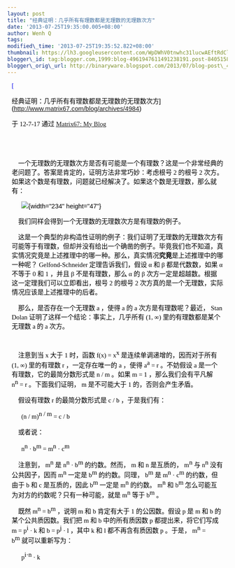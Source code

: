 ```yaml
--- 
layout: post 
title: "经典证明：几乎所有有理数都是无理数的无理数次方"
date: '2013-07-25T19:35:00.005+08:00' 
author: Wenh Q
tags:
modified\_time: '2013-07-25T19:35:52.822+08:00' 
thumbnail: https://lh3.googleusercontent.com/WpDWhV0tnwhc31lucwAEftRdClCw5g2pyYSzEqKhMAtwKGWpViLp86LGSePYDOvdyjnBViBuetJZ7yiUZHUhgrd3dk4fZTlrmz9Og9SucmheixdC1Qo=s72-c
blogger\_id: tag:blogger.com,1999:blog-4961947611491238191.post-8405158564670454533
blogger\_orig\_url: http://binaryware.blogspot.com/2013/07/blog-post\_4449.html
---
```

<div
style="color: black; direction: ltr; font-family: &quot;Arial&quot;; font-size: 11pt; margin-bottom: 0; margin-left: 7.5pt; margin-right: 7.5pt; margin-top: 0; padding: 0;">

<span
style="color: #0000ee; font-family: &quot;Verdana&quot;; text-decoration: underline;">[

经典证明：几乎所有有理数都是无理数的无理数次方](http://www.matrix67.com/blog/archives/4984)</span>

</div>

<div
style="color: black; direction: ltr; font-family: &quot;Arial&quot;; font-size: 11pt; margin-bottom: 0; margin-left: 7.5pt; margin-right: 7.5pt; margin-top: 0; padding-bottom: 8pt; padding-left: 0; padding-right: 0; padding-top: 0;">

<span style="font-family: &quot;Verdana&quot;;">于 12-7-17 通过
</span><span
style="color: #0000ee; font-family: &quot;Verdana&quot;; text-decoration: underline;">[Matrix67:
My Blog](http://www.matrix67.com/blog)</span>

</div>

<div
style="color: black; direction: ltr; font-family: &quot;Arial&quot;; font-size: 11pt; height: 11pt; margin-bottom: 0; margin-left: 7.5pt; margin-right: 7.5pt; margin-top: 0; padding: 0;">

<span
style="color: #0000ee; font-family: &quot;Verdana&quot;; text-decoration: underline;">[](http://www.matrix67.com/blog)</span>

</div>

<div
style="color: black; direction: ltr; font-family: &quot;Arial&quot;; font-size: 11pt; margin-bottom: 0; margin-left: 7.5pt; margin-right: 7.5pt; margin-top: 0; padding: 0;">

<span
style="font-family: &quot;Verdana&quot;;">    一个无理数的无理数次方是否有可能是一个有理数？这是一个非常经典的老问题了。答案是肯定的，证明方法非常巧妙：考虑根号
2 的根号 2
次方。如果这个数是有理数，问题就已经解决了。如果这个数是无理数，那么就有：</span>

</div>

<div
style="color: black; direction: ltr; font-family: &quot;Arial&quot;; font-size: 11pt; margin-bottom: 0; margin-left: 7.5pt; margin-right: 7.5pt; margin-top: 0; padding: 0;">

<span
style="font-family: &quot;Verdana&quot;;">      </span>![](https://lh3.googleusercontent.com/WpDWhV0tnwhc31lucwAEftRdClCw5g2pyYSzEqKhMAtwKGWpViLp86LGSePYDOvdyjnBViBuetJZ7yiUZHUhgrd3dk4fZTlrmz9Og9SucmheixdC1Qo){width="234"
height="47"}

</div>

<div
style="color: black; direction: ltr; font-family: &quot;Arial&quot;; font-size: 11pt; margin-bottom: 0; margin-left: 7.5pt; margin-right: 7.5pt; margin-top: 0; padding: 0;">

<span
style="font-family: &quot;Verdana&quot;;">    我们同样会得到一个无理数的无理数次方是有理数的例子。</span>

</div>

<div
style="color: black; direction: ltr; font-family: &quot;Arial&quot;; font-size: 11pt; margin-bottom: 0; margin-left: 7.5pt; margin-right: 7.5pt; margin-top: 0; padding: 0;">

<span
style="font-family: &quot;Verdana&quot;;">    这是一个典型的非构造性证明的例子：我们证明了无理数的无理数次方有可能等于有理数，但却并没有给出一个确凿的例子。毕竟我们也不知道，真实情况究竟是上述推理中的哪一种。那么，真实情况</span><span
style="font-family: &quot;Verdana&quot;; font-weight: bold;">究竟</span><span
style="font-family: &quot;Verdana&quot;;">是上述推理中的哪一种呢？
Gelfond-Schneider 定理告诉我们，假设 α 和 β 都是代数数，如果 α 不等于 0
和 1 ，并且 β 不是有理数，那么 α 的 β
次方一定是超越数。根据这一定理我们可以立即看出，根号 2 的根号 2
次方真的是一个无理数，实际情况应该是上述推理中的后者。</span>

</div>

<div
style="color: black; direction: ltr; font-family: &quot;Arial&quot;; font-size: 11pt; margin-bottom: 0; margin-left: 7.5pt; margin-right: 7.5pt; margin-top: 0; padding: 0;">

<span
style="font-family: &quot;Verdana&quot;;">    那么，是否存在一个无理数 a
，使得 a 的 a 次方是有理数呢？最近， Stan Dolan
证明了这样一个结论：事实上，几乎所有 (1, ∞) 里的有理数都是某个无理数 a
的 a 次方。</span>

</div>

<div
style="color: black; direction: ltr; font-family: &quot;Arial&quot;; font-size: 11pt; height: 11pt; margin-bottom: 0; margin-left: 7.5pt; margin-right: 7.5pt; margin-top: 0; padding: 0;">

<span style="font-family: &quot;Verdana&quot;;"></span>

</div>

<div
style="color: black; direction: ltr; font-family: &quot;Arial&quot;; font-size: 11pt; margin-bottom: 0; margin-left: 7.5pt; margin-right: 7.5pt; margin-top: 0; padding: 0;">

<span style="font-family: &quot;Verdana&quot;;">    注意到当 x 大于 1
时，函数 f(x) = x</span><span
style="font-family: &quot;Verdana&quot;; vertical-align: super;">x</span><span
style="font-family: &quot;Verdana&quot;;"> 是连续单调递增的，因而对于所有
(1, ∞) 里的有理数 r ，一定存在唯一的 a ，使得 a</span><span
style="font-family: &quot;Verdana&quot;; vertical-align: super;">a</span><span
style="font-family: &quot;Verdana&quot;;"> = r 。不妨假设 a
是一个有理数，它的最简分数形式是 n / m 。如果 m = 1 ，那么我们会有平凡解
n</span><span
style="font-family: &quot;Verdana&quot;; vertical-align: super;">n</span><span
style="font-family: &quot;Verdana&quot;;"> = r 。下面我们证明， m
是不可能大于 1 的，否则会产生矛盾。</span>

</div>

<div
style="color: black; direction: ltr; font-family: &quot;Arial&quot;; font-size: 11pt; margin-bottom: 0; margin-left: 7.5pt; margin-right: 7.5pt; margin-top: 0; padding: 0;">

<span style="font-family: &quot;Verdana&quot;;">    假设有理数 r
的最简分数形式是 c / b ，于是我们有：</span>

</div>

<div
style="color: black; direction: ltr; font-family: &quot;Arial&quot;; font-size: 11pt; margin-bottom: 0; margin-left: 7.5pt; margin-right: 7.5pt; margin-top: 0; padding: 0;">

<span style="font-family: &quot;Verdana&quot;;">      (n /
m)</span><span
style="font-family: &quot;Verdana&quot;; vertical-align: super;">n /
m</span><span style="font-family: &quot;Verdana&quot;;"> = c / b</span>

</div>

<div
style="color: black; direction: ltr; font-family: &quot;Arial&quot;; font-size: 11pt; margin-bottom: 0; margin-left: 7.5pt; margin-right: 7.5pt; margin-top: 0; padding: 0;">

<span style="font-family: &quot;Verdana&quot;;">    或者说：</span>

</div>

<div
style="color: black; direction: ltr; font-family: &quot;Arial&quot;; font-size: 11pt; margin-bottom: 0; margin-left: 7.5pt; margin-right: 7.5pt; margin-top: 0; padding: 0;">

<span style="font-family: &quot;Verdana&quot;;">      n</span><span
style="font-family: &quot;Verdana&quot;; vertical-align: super;">n</span><span
style="font-family: &quot;Verdana&quot;;"> · b</span><span
style="font-family: &quot;Verdana&quot;; vertical-align: super;">m</span><span
style="font-family: &quot;Verdana&quot;;"> = m</span><span
style="font-family: &quot;Verdana&quot;; vertical-align: super;">n</span><span
style="font-family: &quot;Verdana&quot;;"> · c</span><span
style="font-family: &quot;Verdana&quot;; vertical-align: super;">m</span>

</div>

<div
style="color: black; direction: ltr; font-family: &quot;Arial&quot;; font-size: 11pt; margin-bottom: 0; margin-left: 7.5pt; margin-right: 7.5pt; margin-top: 0; padding: 0;">

<span style="font-family: &quot;Verdana&quot;;">    注意到，
m</span><span
style="font-family: &quot;Verdana&quot;; vertical-align: super;">n</span><span
style="font-family: &quot;Verdana&quot;;"> 是 n</span><span
style="font-family: &quot;Verdana&quot;; vertical-align: super;">n</span><span
style="font-family: &quot;Verdana&quot;;"> · b</span><span
style="font-family: &quot;Verdana&quot;; vertical-align: super;">m</span><span
style="font-family: &quot;Verdana&quot;;"> 的约数。然而， m 和 n
是互质的， m</span><span
style="font-family: &quot;Verdana&quot;; vertical-align: super;">n</span><span
style="font-family: &quot;Verdana&quot;;"> 与 n</span><span
style="font-family: &quot;Verdana&quot;; vertical-align: super;">n</span><span
style="font-family: &quot;Verdana&quot;;"> 没有公共因子，因而
m</span><span
style="font-family: &quot;Verdana&quot;; vertical-align: super;">n</span><span
style="font-family: &quot;Verdana&quot;;"> 一定是 b</span><span
style="font-family: &quot;Verdana&quot;; vertical-align: super;">m</span><span
style="font-family: &quot;Verdana&quot;;"> 的约数。同理， b</span><span
style="font-family: &quot;Verdana&quot;; vertical-align: super;">m</span><span
style="font-family: &quot;Verdana&quot;;"> 是 m</span><span
style="font-family: &quot;Verdana&quot;; vertical-align: super;">n</span><span
style="font-family: &quot;Verdana&quot;;"> · c</span><span
style="font-family: &quot;Verdana&quot;; vertical-align: super;">m</span><span
style="font-family: &quot;Verdana&quot;;"> 的约数，但由于 b 和 c
是互质的，因此 b</span><span
style="font-family: &quot;Verdana&quot;; vertical-align: super;">m</span><span
style="font-family: &quot;Verdana&quot;;"> 一定是 m</span><span
style="font-family: &quot;Verdana&quot;; vertical-align: super;">n</span><span
style="font-family: &quot;Verdana&quot;;"> 的约数。 m</span><span
style="font-family: &quot;Verdana&quot;; vertical-align: super;">n</span><span
style="font-family: &quot;Verdana&quot;;"> 和 b</span><span
style="font-family: &quot;Verdana&quot;; vertical-align: super;">m</span><span
style="font-family: &quot;Verdana&quot;;"> 怎么可能互为对方的约数呢？只有一种可能，就是
m</span><span
style="font-family: &quot;Verdana&quot;; vertical-align: super;">n</span><span
style="font-family: &quot;Verdana&quot;;"> 等于 b</span><span
style="font-family: &quot;Verdana&quot;; vertical-align: super;">m</span><span
style="font-family: &quot;Verdana&quot;;"> 。</span>

</div>

<div
style="color: black; direction: ltr; font-family: &quot;Arial&quot;; font-size: 11pt; margin-bottom: 0; margin-left: 7.5pt; margin-right: 7.5pt; margin-top: 0; padding: 0;">

<span style="font-family: &quot;Verdana&quot;;">    既然 m</span><span
style="font-family: &quot;Verdana&quot;; vertical-align: super;">n</span><span
style="font-family: &quot;Verdana&quot;;"> = b</span><span
style="font-family: &quot;Verdana&quot;; vertical-align: super;">m</span><span
style="font-family: &quot;Verdana&quot;;"> ，说明 m 和 b 肯定有大于 1
的公因数。假设 p 是 m 和 b 的某个公共质因数。我们把 m 和 b
中的所有质因数 p 都提出来，将它们写成 m = p</span><span
style="font-family: &quot;Verdana&quot;; vertical-align: super;">i</span><span
style="font-family: &quot;Verdana&quot;;"> · k 和 b = p</span><span
style="font-family: &quot;Verdana&quot;; vertical-align: super;">j</span><span
style="font-family: &quot;Verdana&quot;;"> · l ，其中 k 和 l
都不再含有质因数 p 。于是， m</span><span
style="font-family: &quot;Verdana&quot;; vertical-align: super;">n</span><span
style="font-family: &quot;Verdana&quot;;"> = b</span><span
style="font-family: &quot;Verdana&quot;; vertical-align: super;">m</span><span
style="font-family: &quot;Verdana&quot;;"> 就可以重新写为：</span>

</div>

<div
style="color: black; direction: ltr; font-family: &quot;Arial&quot;; font-size: 11pt; margin-bottom: 0; margin-left: 7.5pt; margin-right: 7.5pt; margin-top: 0; padding: 0;">

<span style="font-family: &quot;Verdana&quot;;">      p</span><span
style="font-family: &quot;Verdana&quot;; vertical-align: super;">i·n</span><span
style="font-family: &quot;Verdana&quot;;"> · k</span>

</div>
